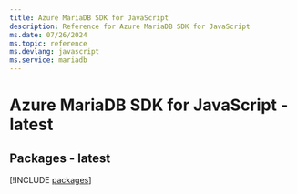 ```yaml
---
title: Azure MariaDB SDK for JavaScript
description: Reference for Azure MariaDB SDK for JavaScript
ms.date: 07/26/2024
ms.topic: reference
ms.devlang: javascript
ms.service: mariadb
---
```

# Azure MariaDB SDK for JavaScript - latest
## Packages - latest
[!INCLUDE [packages](mariadb-index.md)]